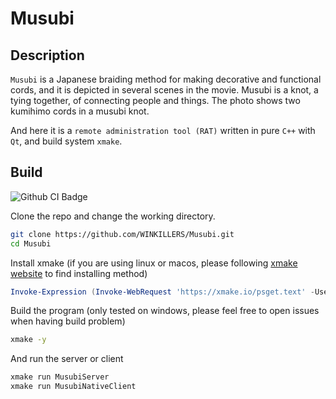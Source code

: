 # Musubi

## Description

`Musubi` is a Japanese braiding method for making decorative and functional cords, and it is depicted in several scenes in the movie. Musubi is a knot, a tying together, of connecting people and things. The photo shows two kumihimo cords in a musubi knot.

And here it is a `remote administration tool (RAT)` written in pure `C++` with `Qt`, and build system `xmake`.

## Build

![Github CI Badge](https://github.com/WINKILLERS/Musubi/actions/workflows/xmake.yaml/badge.svg)

Clone the repo and change the working directory.

```bash
git clone https://github.com/WINKILLERS/Musubi.git
cd Musubi
```

Install xmake (if you are using linux or macos, please following [xmake website](https://xmake.io/#/guide/installation) to find installing method)

```powershell
Invoke-Expression (Invoke-WebRequest 'https://xmake.io/psget.text' -UseBasicParsing).Content
```

Build the program (only tested on windows, please feel free to open issues when having build problem)

```bash
xmake -y
```

And run the server or client

```bash
xmake run MusubiServer
xmake run MusubiNativeClient
```
